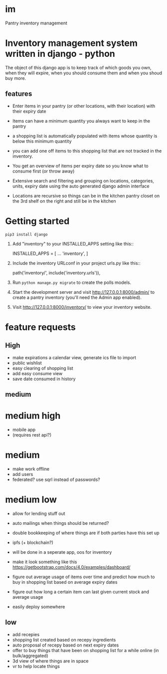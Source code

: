 # im
Pantry inventory management

# Inventory management system written in django - python
The object of this django app is to keep track of which goods you own, when they will expire, when you should consume them and when you shoud buy more.

## features
- Enter items in your pantry (or other locations, with their location) with their expiry date
- Items can have a minimum quantity you always want to keep in the pantry
 - a shopping list is automatically populated with items whose quantity is below this minimum quantity
  - you can add one off items to this shopping list that are not tracked in the inventory.
- You get an overview of items per expiry date so you know what to consume first (or throw away)

- Extensive search and filtering and grouping on locations, categories, units, expiry date using the auto generated django admin
  interface
- Locations are recursive so things can be in the kitchen pantry closet on the 3rd shelf on the right and still be in
  the kitchen

# Getting started
`pip3 install django`


1. Add "inventory" to your INSTALLED_APPS setting like this::

    INSTALLED_APPS = [
        ...
        'inventory',
    ]

2. Include the inventory URLconf in your project urls.py like this::

    path('inventory/', include('inventory.urls')),

3. Run `python manage.py migrate` to create the polls models.

4. Start the development server and visit http://127.0.0.1:8000/admin/
   to create a pantry inventory (you'll need the Admin app enabled).

5. Visit http://127.0.0.1:8000/inventory/ to view your inventory website.

# feature requests
## High
- make expirations a calendar view, generate ics file to import
- public wishlist
- easy clearing of shopping list
- add easy consume view
 - save date consumed in history

## medium
# medium high
- mobile app
 - (requires rest api?)

# medium
- make work offline
- add users
 - federated? use sqrl instead of passwords?

# medium low
- allow for lending stuff out
 - auto mailings when things should be returned?
 - double bookkeeping of where things are if both parties have this set up
  - ipfs (+ blockchain?)
   - will be done in a seperate app, oos for inventory

- make it look something like this https://getbootstrap.com/docs/4.0/examples/dashboard/


- figure out average usage of items over time and predict how much to buy in shopping list based on average expiry
  dates
- figure out how long a certain item can last given current stock and average usage

- easily deploy somewhere

## low
- add recepies
- shopping list created based on recepy ingredients
- auto proposal of recepy based on next expiry dates
- offer to buy things that have been on shopping list for a while online (in bulk/aggregated)
- 3d view of where things are in space
- vr to help locate things
